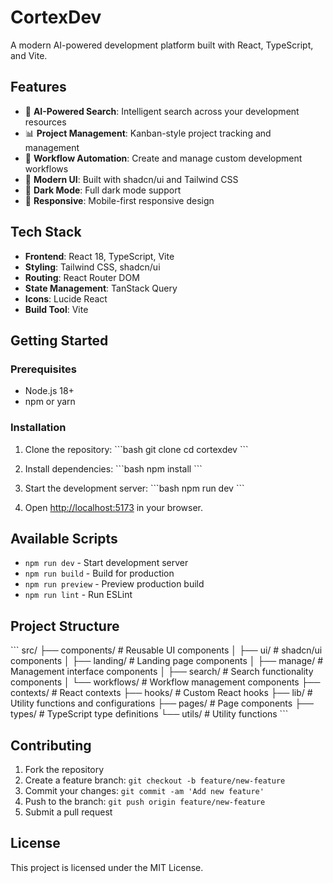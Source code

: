 # CortexDev

A modern AI-powered development platform built with React, TypeScript, and Vite.

## Features

- 🧠 **AI-Powered Search**: Intelligent search across your development resources
- 📊 **Project Management**: Kanban-style project tracking and management
- 🔄 **Workflow Automation**: Create and manage custom development workflows
- 🎨 **Modern UI**: Built with shadcn/ui and Tailwind CSS
- 🌙 **Dark Mode**: Full dark mode support
- 📱 **Responsive**: Mobile-first responsive design

## Tech Stack

- **Frontend**: React 18, TypeScript, Vite
- **Styling**: Tailwind CSS, shadcn/ui
- **Routing**: React Router DOM
- **State Management**: TanStack Query
- **Icons**: Lucide React
- **Build Tool**: Vite

## Getting Started

### Prerequisites

- Node.js 18+ 
- npm or yarn

### Installation

1. Clone the repository:
\`\`\`bash
git clone <repository-url>
cd cortexdev
\`\`\`

2. Install dependencies:
\`\`\`bash
npm install
\`\`\`

3. Start the development server:
\`\`\`bash
npm run dev
\`\`\`

4. Open [http://localhost:5173](http://localhost:5173) in your browser.

## Available Scripts

- `npm run dev` - Start development server
- `npm run build` - Build for production
- `npm run preview` - Preview production build
- `npm run lint` - Run ESLint

## Project Structure

\`\`\`
src/
├── components/          # Reusable UI components
│   ├── ui/             # shadcn/ui components
│   ├── landing/        # Landing page components
│   ├── manage/         # Management interface components
│   ├── search/         # Search functionality components
│   └── workflows/      # Workflow management components
├── contexts/           # React contexts
├── hooks/              # Custom React hooks
├── lib/                # Utility functions and configurations
├── pages/              # Page components
├── types/              # TypeScript type definitions
└── utils/              # Utility functions
\`\`\`

## Contributing

1. Fork the repository
2. Create a feature branch: `git checkout -b feature/new-feature`
3. Commit your changes: `git commit -am 'Add new feature'`
4. Push to the branch: `git push origin feature/new-feature`
5. Submit a pull request

## License

This project is licensed under the MIT License.
